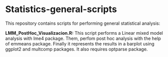 # Statistics-general-scripts
This repository contains scripts for performing general statistical analysis:

**LMM_PostHoc_Visualizacion.R:** This script performs a Linear mixed model analysis with lme4 package. Them, perfom post hoc analysis with the help of emmeans package. Finally it represents the results in a barplot using ggplot2 and multcomp packages. It also requires optparse package.  